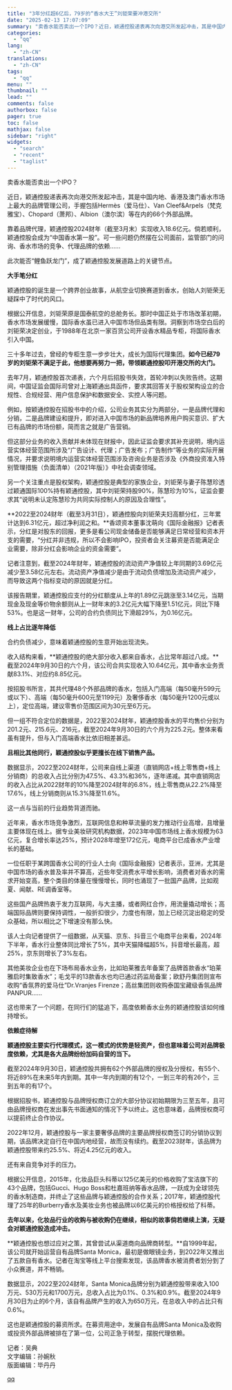 ```yaml
---
title: "3年分红超6亿后，79岁的“香水大王”刘钜荣要冲港交所"
date: "2025-02-13 17:07:09"
summary: "卖香水能否卖出一个IPO？近日，颖通控股递表再次向港交所发起冲击，其是中国内地、香港及澳门香水市场上..."
categories:
  - "qq"
lang:
  - "zh-CN"
translations:
  - "zh-CN"
tags:
  - "qq"
menu: ""
thumbnail: ""
lead: ""
comments: false
authorbox: false
pager: true
toc: false
mathjax: false
sidebar: "right"
widgets:
  - "search"
  - "recent"
  - "taglist"
---
```


卖香水能否卖出一个IPO？

近日，颖通控股递表再次向港交所发起冲击，其是中国内地、香港及澳门香水市场上最大的品牌管理公司，手握包括Hermès（爱马仕）、Van Cleef&Arpels（梵克雅宝）、Chopard（萧邦）、Albion（澳尔滨）等在内的66个外部品牌。

靠着品牌代理，颖通控股2024财年（截至3月末）实现收入18.6亿元。倘若顺利，颖通控股会成为“中国香水第一股”。可一些问题仍然摆在公司面前，监管部门的问询、香水市场的竞争、代理品牌的依赖……

此次能否“鲤鱼跃龙门”，成了颖通控股发展道路上的关键节点。

**大手笔分红**

颖通控股的诞生是一个跨界创业故事，从航空业切换赛道到香水，创始人刘钜荣无疑踩中了时代的风口。

根据公开信息，刘钜荣原是国泰航空的总舱务长。那时中国正处于市场改革初期，香水市场发展缓慢，国际香水虽已进入中国市场但品类有限。洞察到市场空白后的刘钜荣决定创业，于1988年在北京一家百货公司开设香水精品专柜，将国际香水引入中国。

三十多年过去，曾经的专柜生意一步步壮大，成长为国际代理集团。**如今已经79岁的刘钜荣不满足于此，他想要再努力一把，带领颖通控股叩开港交所的大门。**

去年7月，颖通控股首次递表，六个月后招股书失效，首轮冲刺以失败告终。这期间，中国证监会国际司曾对上海颖通出具函件，要求其回答关于股权架构设立的合规性、合规经营、用户信息保护和数据安全、实控人等问题。

例如，按颖通控股在招股书中的介绍，公司业务其实分为两部分，一是品牌代理和分销，二是品牌建设和提升，即对进入中国市场的新品牌培养用户购买意识、扩大已有品牌的市场份额，简而言之就是广告营销。

但这部分业务的收入贡献并未体现在财报中，因此证监会要求其补充说明，境内运营实体经营范围所涉及“广告设计、代理；广告发布；广告制作”等业务的实际开展情况，并要求说明境内运营实体经营范围涉及咨询业务是否涉及《外商投资准入特别管理措施（负面清单）（2021年版）》中社会调查领域。

另一个关注重点是股权架构，颖通控股是典型的家族企业，刘钜荣与妻子陈慧珍透过颖通国际100%持有颖通控股，其中刘钜荣持股90%，陈慧珍为10%，证监会要求其“说明未认定陈慧珍为共同实际控制人的原因及合理性”。

**2022至2024财年（截至3月31日），颖通控股向刘钜荣夫妇高额分红，三年累计达到6.31亿元，超过净利润之和。**香颂资本董事沈萌向《国际金融报》记者表示，分红是对股东的回报，更多是看公司现金储备是否能够满足日常经营和资本开支的需要，“分红并非违规，所以不会影响IPO，投资者会关注募资是否能满足企业需要，除非分红会影响企业的资金需要”。

记者注意到，截至2024年财年，颖通控股的流动资产净值较上年同期的3.69亿元减少至3.58亿元左右。流动资产净值减少是由于流动负债增加及流动资产减少，而导致这两个指标变动的原因就是分红。

该报告期里，颖通控股应支付的分红额度从上年的1.89亿元跳涨至3.14亿元，当期现金及现金等价物余额则从上一财年末的3.2亿元大幅下降至1.51亿元，同比下降53%。也是这一财年，公司的合约负债同比下滑超29%，为0.16亿元。

**线上占比逐年降低**

合约负债减少，意味着颖通控股的生意开始出现流失。

收入结构来看，**颖通控股的绝大部分收入都来自香水，占比常年超过八成。**截至2024年9月30日的六个月，该公司合共实现收入10.64亿元，其中香水业务贡献83.1%、对应约8.85亿元。

按招股书所言，其共代理48个外部品牌的香水，包括入门高端（每50毫升599元或以下）、高端（每50毫升600元至1199元）及奢侈香水（每50毫升1200元或以上），定位高端，建议零售价范围区间为30元至6万元。

但一组不符合定位的数据是，2022至2024财年，颖通控股香水的平均售价分别为201.2元、215.6元、216元，截至2024年9月30日的六个月为225.2元。整体来看虽有提升，但与入门高端香水比依旧相差甚远。

**且相比其他同行，颖通控股似乎更擅长在线下销售产品。**

数据显示，2022至2024财年，公司来自线上渠道（直销网店+线上零售商+线上分销商）的总收入占比分别为47.5%、43.3%和36%，逐年递减。其中直销网店的收入占比从2022财年的10%降至2024财年的6.8%，线上零售商从22.2%降至17.6%，线上分销商则从15.3%降至11.6%。

这一点与当前的行业趋势背道而驰。

近年来，香水市场竞争激烈，互联网信息和种草流量的发力推动行业高增，且增量主要体现在线上。据专业美妆研究机构数据，2023年中国市场线上香水规模为63亿元，复合增长率达25%，预计2028年增至172亿元，电商平台已成香水产业增长的基础。

一位任职于某跨国香水公司的行业人士向《国际金融报》记者表示，亚洲，尤其是中国市场的香水普及率并不算高，近些年受消费水平增长影响，消费者对香水的需求开始变高，整个类目的体量在慢慢增长，同时也涌现了一批国产品牌，比如观夏、闻献、RE调香室等。

这些国产品牌热衷于发力互联网，与大主播，或者网红合作，用流量撬动增长；高端国际品牌则要保持调性，一般折扣很少，力度也有限，加上已经沉淀出稳定的受众基础，所以相比之下增速没有那么快。

该人士向记者提供了一组数据，从天猫、京东、抖音三个电商平台来看，2024年下半年，香水行业整体同比增长了5%，其中天猫降幅超5%，抖音增长最高，超25%，京东则增长了3%左右。

其他美妆企业也在下场布局香水业务，比如珀莱雅去年备案了品牌首款香水“珀莱雅启时集致香水”；毛戈平的13款香水也均已通过药监局备案；欧舒丹集团则宣布收购“香氛界的爱马仕”Dr.Vranjes Firenze；高丝集团则收购泰国宝藏级香氛品牌PANPUR……

这也带来了一个问题，在同行们的猛追下，高度依赖香水业务的颖通控股该如何维持增长。

**依赖症待解**

**颖通控股主要实行代理模式，这一模式的优势是轻资产，但也意味着公司对品牌极度依赖，尤其是各大品牌纷纷加码自营的当下。**

截至2024年9月30日，颖通控股共拥有62个外部品牌的授权及分授权，有55个、将近89%在未来5年内到期。其中一年内到期的有12个，一到三年的有26个，三到五年的有17个。

根据招股书，颖通控股与品牌授权商订立的大部分协议初始期限为三至五年，且可由品牌授权商在发出事先书面通知的情况下予以终止。这也意味着，品牌授权商可以提前终止合作协议。

2022年12月，颖通控股与一家主要奢侈品牌的主要品牌授权商签订的分销协议到期，该品牌决定自行在中国内地经营，故而没有续约。截至2023财年，该品牌为颖通控股带来约25.5%、将近4.25亿元的收入。

还有来自竞争对手的压力。

根据公开信息，2015年，化妆品巨头科蒂以125亿美元的价格收购了宝洁旗下的43个品牌，包括Gucci、Hugo Boss和杜嘉班纳等香水品牌，一跃成为全球领先的香水制造商，并终止了这些品牌与颖通控股的合作关系；2017年，颖通控股代理了25年的Burberry香水及美妆业务也被品牌以6亿美元的价格授权给了科蒂。

**去年以来，化妆品行业的收购与被收购仍在继续，相似的故事倘若继续上演，无疑会对颖通控股造成冲击。**

**颖通控股也想过应对之策，其曾尝试从渠道商向品牌商转型。**自1999年起，该公司就开始运营自有品牌Santa Monica，最初是做眼镜业务，到2022年又推出了五款自有香水。记者在淘宝等线上平台搜索发现，该品牌香水被消费者划分到了小众赛道，并不畅销。

数据显示，2022至2024财年，Santa Monica品牌分别为颖通控股带来收入100万元、530万元和1700万元，总收入占比为0.1%、0.3%和0.9%。截至2024年9月30日为止的6个月，该自有品牌产生的收入为650万元，在总收入中的占比只有0.6%。

这也是颖通控股的募资所求。在募资用途中，发展自有品牌Santa Monica及收购或投资外部品牌被排在了第一位，公司正急于转型，摆脱代理依赖。

  


记者：吴典  
文字编辑：孙婉秋  
版面编辑：毕丹丹

[qq](https://new.qq.com/rain/a/20250213A06BT600)
